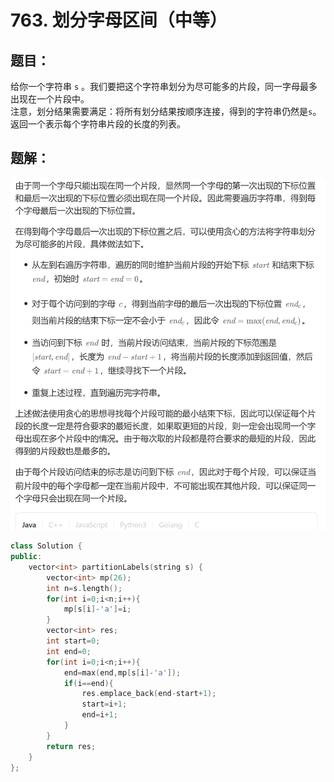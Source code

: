 # 763. 划分字母区间（中等）
## 题目：
给你一个字符串 `s` 。我们要把这个字符串划分为尽可能多的片段，同一字母最多出现在一个片段中。\
注意，划分结果需要满足：将所有划分结果按顺序连接，得到的字符串仍然是`s`。\
返回一个表示每个字符串片段的长度的列表。
## 题解：
![](../图片/763.jpg)
```c++
class Solution {
public:
    vector<int> partitionLabels(string s) {
        vector<int> mp(26);
        int n=s.length();
        for(int i=0;i<n;i++){
            mp[s[i]-'a']=i;
        }
        vector<int> res;
        int start=0;
        int end=0;
        for(int i=0;i<n;i++){
            end=max(end,mp[s[i]-'a']);
            if(i==end){
                res.emplace_back(end-start+1);
                start=i+1;
                end=i+1;
            }
        }
        return res;
    }
};
```
